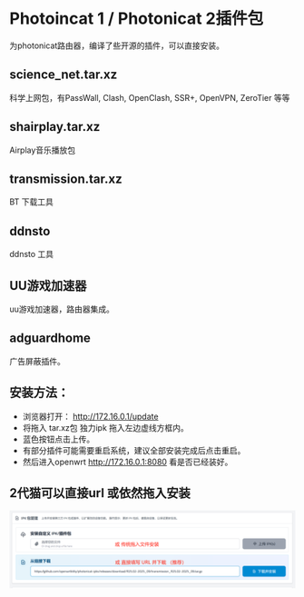 # Photoincat 1 / Photonicat 2插件包

为photonicat路由器，编译了些开源的插件，可以直接安装。


## science_net.tar.xz
科学上网包，有PassWall, Clash, OpenClash, SSR+, OpenVPN, ZeroTier 等等

## shairplay.tar.xz
Airplay音乐播放包

## transmission.tar.xz
BT 下载工具

## ddnsto
ddnsto 工具

## UU游戏加速器
uu游戏加速器，路由器集成。

## adguardhome
广告屏蔽插件。

## 安装方法：
- 浏览器打开： http://172.16.0.1/update
- 将拖入 tar.xz包 独力ipk 拖入左边虚线方框内。
- 蓝色按钮点击上传。
- 有部分插件可能需要重启系统，建议全部安装完成后点击重启。
- 然后进入openwrt http://172.16.0.1:8080 看是否已经装好。

## 2代猫可以直接url 或依然拖入安装
![upload_to_pcat2](upload_pcat2.png)
